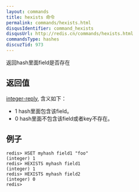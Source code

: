 ```yaml
---
layout: commands
title: hexists 命令
permalink: commands/hexists.html
disqusIdentifier: command_hexists
disqusUrl: http://redis.cn/commands/hexists.html
commandsType: hashes
discuzTid: 973
---
```


返回hash里面field是否存在

## 返回值

[integer-reply](/topics/protocol.html#integer-reply), 含义如下：

- 1 hash里面包含该field。
- 0 hash里面不包含该field或者key不存在。

## 例子

	redis> HSET myhash field1 "foo"
	(integer) 1
	redis> HEXISTS myhash field1
	(integer) 1
	redis> HEXISTS myhash field2
	(integer) 0
	redis> 